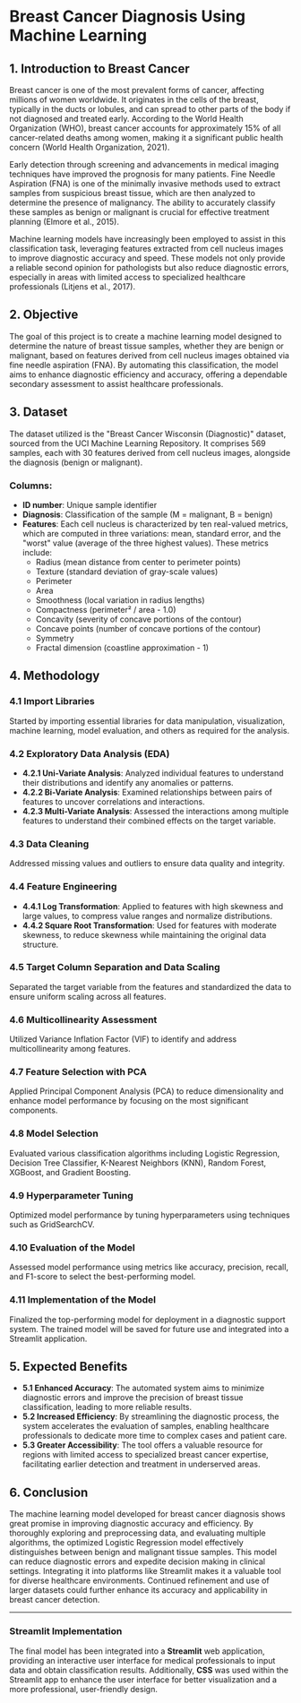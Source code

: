 # Breast Cancer Diagnosis Using Machine Learning

## 1. Introduction to Breast Cancer
Breast cancer is one of the most prevalent forms of cancer, affecting millions of women worldwide. It originates in the cells of the breast, typically in the ducts or lobules, and can spread to other parts of the body if not diagnosed and treated early. According to the World Health Organization (WHO), breast cancer accounts for approximately 15% of all cancer-related deaths among women, making it a significant public health concern (World Health Organization, 2021).

Early detection through screening and advancements in medical imaging techniques have improved the prognosis for many patients. Fine Needle Aspiration (FNA) is one of the minimally invasive methods used to extract samples from suspicious breast tissue, which are then analyzed to determine the presence of malignancy. The ability to accurately classify these samples as benign or malignant is crucial for effective treatment planning (Elmore et al., 2015).

Machine learning models have increasingly been employed to assist in this classification task, leveraging features extracted from cell nucleus images to improve diagnostic accuracy and speed. These models not only provide a reliable second opinion for pathologists but also reduce diagnostic errors, especially in areas with limited access to specialized healthcare professionals (Litjens et al., 2017).

## 2. Objective
The goal of this project is to create a machine learning model designed to determine the nature of breast tissue samples, whether they are benign or malignant, based on features derived from cell nucleus images obtained via fine needle aspiration (FNA). By automating this classification, the model aims to enhance diagnostic efficiency and accuracy, offering a dependable secondary assessment to assist healthcare professionals.

## 3. Dataset
The dataset utilized is the "Breast Cancer Wisconsin (Diagnostic)" dataset, sourced from the UCI Machine Learning Repository. It comprises 569 samples, each with 30 features derived from cell nucleus images, alongside the diagnosis (benign or malignant).

### Columns:
- **ID number**: Unique sample identifier
- **Diagnosis**: Classification of the sample (M = malignant, B = benign)
- **Features**: Each cell nucleus is characterized by ten real-valued metrics, which are computed in three variations: mean, standard error, and the "worst" value (average of the three highest values). These metrics include:
  - Radius (mean distance from center to perimeter points)
  - Texture (standard deviation of gray-scale values)
  - Perimeter
  - Area
  - Smoothness (local variation in radius lengths)
  - Compactness (perimeter² / area - 1.0)
  - Concavity (severity of concave portions of the contour)
  - Concave points (number of concave portions of the contour)
  - Symmetry
  - Fractal dimension (coastline approximation - 1)

## 4. Methodology

### 4.1 Import Libraries
Started by importing essential libraries for data manipulation, visualization, machine learning, model evaluation, and others as required for the analysis.

### 4.2 Exploratory Data Analysis (EDA)
- **4.2.1 Uni-Variate Analysis**: Analyzed individual features to understand their distributions and identify any anomalies or patterns.
- **4.2.2 Bi-Variate Analysis**: Examined relationships between pairs of features to uncover correlations and interactions.
- **4.2.3 Multi-Variate Analysis**: Assessed the interactions among multiple features to understand their combined effects on the target variable.

### 4.3 Data Cleaning
Addressed missing values and outliers to ensure data quality and integrity.

### 4.4 Feature Engineering
- **4.4.1 Log Transformation**: Applied to features with high skewness and large values, to compress value ranges and normalize distributions.
- **4.4.2 Square Root Transformation**: Used for features with moderate skewness, to reduce skewness while maintaining the original data structure.

### 4.5 Target Column Separation and Data Scaling
Separated the target variable from the features and standardized the data to ensure uniform scaling across all features.

### 4.6 Multicollinearity Assessment
Utilized Variance Inflation Factor (VIF) to identify and address multicollinearity among features.

### 4.7 Feature Selection with PCA
Applied Principal Component Analysis (PCA) to reduce dimensionality and enhance model performance by focusing on the most significant components.

### 4.8 Model Selection
Evaluated various classification algorithms including Logistic Regression, Decision Tree Classifier, K-Nearest Neighbors (KNN), Random Forest, XGBoost, and Gradient Boosting.

### 4.9 Hyperparameter Tuning
Optimized model performance by tuning hyperparameters using techniques such as GridSearchCV.

### 4.10 Evaluation of the Model
Assessed model performance using metrics like accuracy, precision, recall, and F1-score to select the best-performing model.

### 4.11 Implementation of the Model
Finalized the top-performing model for deployment in a diagnostic support system. The trained model will be saved for future use and integrated into a Streamlit application.

## 5. Expected Benefits
- **5.1 Enhanced Accuracy**: The automated system aims to minimize diagnostic errors and improve the precision of breast tissue classification, leading to more reliable results.
- **5.2 Increased Efficiency**: By streamlining the diagnostic process, the system accelerates the evaluation of samples, enabling healthcare professionals to dedicate more time to complex cases and patient care.
- **5.3 Greater Accessibility**: The tool offers a valuable resource for regions with limited access to specialized breast cancer expertise, facilitating earlier detection and treatment in underserved areas.

## 6. Conclusion
The machine learning model developed for breast cancer diagnosis shows great promise in improving diagnostic accuracy and efficiency. By thoroughly exploring and preprocessing data, and evaluating multiple algorithms, the optimized Logistic Regression model effectively distinguishes between benign and malignant tissue samples. This model can reduce diagnostic errors and expedite decision making in clinical settings. Integrating it into platforms like Streamlit makes it a valuable tool for diverse healthcare environments. Continued refinement and use of larger datasets could further enhance its accuracy and applicability in breast cancer detection.

---

### Streamlit Implementation
The final model has been integrated into a **Streamlit** web application, providing an interactive user interface for medical professionals to input data and obtain classification results. Additionally, **CSS** was used within the Streamlit app to enhance the user interface for better visualization and a more professional, user-friendly design.
